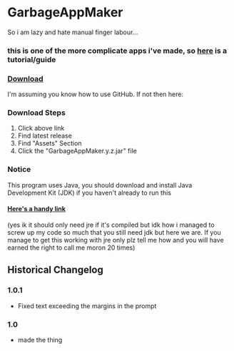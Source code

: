 # GarbageAppMaker
So i am lazy and hate manual finger labour...

### this is one of the more complicate apps i've made, so [here](https://github.com/Canary-Prism/GarbageAppmaker/blob/main/Tutorial.md) is a tutorial/guide

### [Download](https://github.com/Canary-Prism/GarbageAppMaker/releases/)

I'm assuming you know how to use GitHub. If not then here:

### Download Steps

1. Click above link
2. Find latest release
3. Find "Assets" Section
4. Click the "GarbageAppMaker.y.z.jar" file

### Notice

This program uses Java, you should download and install Java Development Kit (JDK) if you haven't already to run this

#### [Here's a handy link](https://www.oracle.com/java/technologies/downloads/)

(yes ik it should only need jre if it's compiled but idk how i managed to screw up my code so much that you still need jdk but here we are. If you manage to get this working with jre only plz tell me how and you will have earned the right to call me moron 20 times)


## Historical Changelog

### 1.0.1
* Fixed text exceeding the margins in the prompt

### 1.0
* made the thing